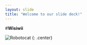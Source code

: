 ```yaml
---
layout: slide
title: "Welcome to our slide deck!"
---
```


#**Wisiwii**

![Robotocat](https://octodex.github.com/images/Robotocat.png)
{: .center}
